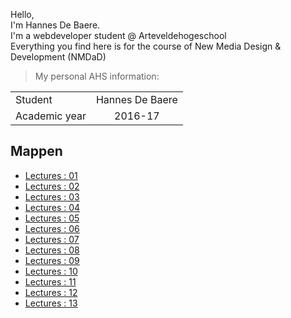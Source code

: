 Hello, </br>
I'm Hannes De Baere. </br>
I'm a webdeveloper student @ Arteveldehogeschool </br>
Everything you find here is for the course of New Media Design & Development (NMDaD) </br>

> My personal AHS information:

|               |                 |
|:------------- | :-------------: |
| Student       | Hannes De Baere |
| Academic year | 2016-17         |



Mappen
------

- [Lectures : 01](/lectures/01/)
- [Lectures : 02](/lectures/02/)
- [Lectures : 03](/lectures/03/)
- [Lectures : 04](/lectures/04/)
- [Lectures : 05](/lectures/05/)
- [Lectures : 06](/lectures/06/)
- [Lectures : 07](/lectures/07/)
- [Lectures : 08](/lectures/08/)
- [Lectures : 09](/lectures/09/)
- [Lectures : 10](/lectures/10/)
- [Lectures : 11](/lectures/11/)
- [Lectures : 12](/lectures/12/)
- [Lectures : 13](/lectures/13/)